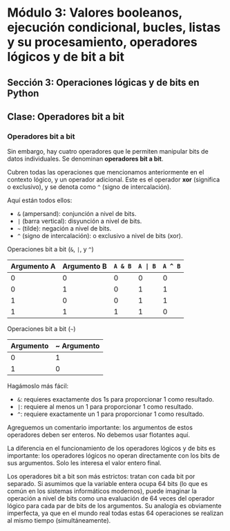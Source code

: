 # Módulo 3: Valores booleanos, ejecución condicional, bucles, listas y su procesamiento, operadores lógicos y de bit a bit
## Sección 3: Operaciones lógicas y de bits en Python 
## Clase: Operadores bit a bit

### Operadores bit a bit

Sin embargo, hay cuatro operadores que le permiten manipular bits de datos individuales. Se denominan **operadores bit a bit**.

Cubren todas las operaciones que mencionamos anteriormente en el contexto lógico, y un operador adicional. Este es el operador **xor** (significa o exclusivo), y se denota como `^` (signo de intercalación).

Aquí están todos ellos:

* `&` (ampersand): conjunción a nivel de bits.
* `|` (barra vertical): disyunción a nivel de bits.
* `~` (tilde): negación a nivel de bits.
* `^` (signo de intercalación): o exclusivo a nivel de bits (xor).


Operaciones bit a bit (`&`, `|`, y `^`)


|Argumento A |Argumento B |`A & B` |`A \| B` |`A ^ B` |
-------------|------------|--------|--------|--------|
|0           |0           |	0      |0       | 0      |
|0           |1           |	0      |1       | 1      |
|1           |0           |	0      |1       | 1      |
|1           |1           |	1      |1       | 0      |


Operaciones bit a bit (`~`) 

|Argumento |~ Argumento|
-----------|-----------|
|0 |	1 |
|1 |	0 |

Hagámoslo más fácil:

* `&`: requieres exactamente dos 1s para proporcionar 1 como resultado.
* `|`: requiere al menos un 1 para proporcionar 1 como resultado.
* `^`: requiere exactamente un 1 para proporcionar 1 como resultado.

Agreguemos un comentario importante: los argumentos de estos operadores deben ser enteros. No debemos usar flotantes aquí.

La diferencia en el funcionamiento de los operadores lógicos y de bits es importante: los operadores lógicos no operan directamente con los bits de sus argumentos. Solo les interesa el valor entero final.

Los operadores bit a bit son más estrictos: tratan con cada bit por separado. Si asumimos que la variable entera ocupa 64 bits (lo que es común en los sistemas informáticos modernos), puede imaginar la operación a nivel de bits como una evaluación de 64 veces del operador lógico para cada par de bits de los argumentos. Su analogía es obviamente imperfecta, ya que en el mundo real todas estas 64 operaciones se realizan al mismo tiempo (simultáneamente).


